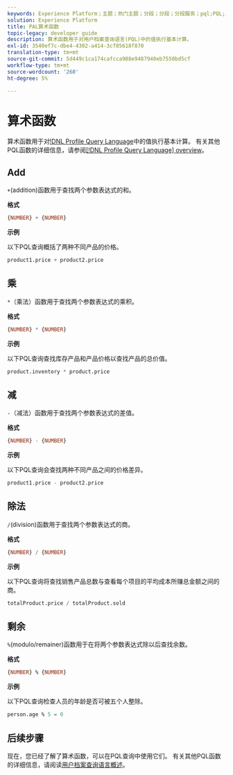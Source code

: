 ```yaml
---
keywords: Experience Platform；主题；热门主题；分段；分段；分段服务；pql;PQL;用户档案查询语言；算术函数；算术；
solution: Experience Platform
title: PAL算术函数
topic-legacy: developer guide
description: 算术函数用于对用户档案查询语言(PQL)中的值执行基本计算。
exl-id: 3540ef7c-dbe4-4302-a414-3cf85618f870
translation-type: tm+mt
source-git-commit: 5d449c1ca174cafcca988e9487940eb7550bd5cf
workflow-type: tm+mt
source-wordcount: '260'
ht-degree: 5%

---
```


# 算术函数

算术函数用于对[!DNL Profile Query Language](PQL)中的值执行基本计算。 有关其他PQL函数的详细信息，请参阅[[!DNL Profile Query Language] overview](./overview.md)。

## Add

`+`(addition)函数用于查找两个参数表达式的和。

**格式**

```sql
{NUMBER} + {NUMBER}
```

**示例**

以下PQL查询概括了两种不同产品的价格。

```sql
product1.price + product2.price
```

## 乘

`*`（乘法）函数用于查找两个参数表达式的乘积。

**格式**

```sql
{NUMBER} * {NUMBER}
```

**示例**

以下PQL查询查找库存产品和产品价格以查找产品的总价值。

```sql
product.inventory * product.price
```

## 减

`-`（减法）函数用于查找两个参数表达式的差值。

**格式**

```sql
{NUMBER} - {NUMBER}
```

**示例**

以下PQL查询会查找两种不同产品之间的价格差异。

```sql
product1.price - product2.price
```

## 除法

`/`(division)函数用于查找两个参数表达式的商。

**格式**

```sql
{NUMBER} / {NUMBER}
```

**示例**

以下PQL查询将查找销售产品总数与查看每个项目的平均成本所赚总金额之间的商。

```sql
totalProduct.price / totalProduct.sold
```

## 剩余

`%`(modulo/remainer)函数用于在将两个参数表达式除以后查找余数。

**格式**

```sql
{NUMBER} % {NUMBER}
```

**示例**

以下PQL查询检查人员的年龄是否可被五个人整除。

```sql
person.age % 5 = 0
```

## 后续步骤

现在，您已经了解了算术函数，可以在PQL查询中使用它们。 有关其他PQL函数的详细信息，请阅读[用户档案查询语言概述](./overview.md)。
